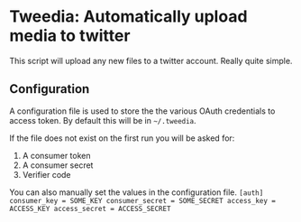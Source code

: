 # Tweedia: Automatically upload media to twitter
This script will upload any new files to a twitter account. Really quite simple.

## Configuration
A configuration file is used to store the the various OAuth credentials to access token.
By default this will be in ``~/.tweedia``.

If the file does not exist on the first run you will be asked for:
1. A consumer token
2. A consumer secret
3. Verifier code

You can also manually set the values in the configuration file.
``
[auth]
consumer_key = SOME_KEY
consumer_secret = SOME_SECRET
access_key = ACCESS_KEY
access_secret = ACCESS_SECRET
``
